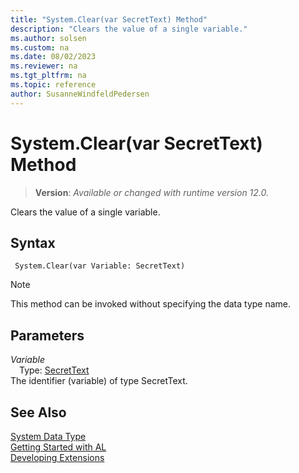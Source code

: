```yaml
---
title: "System.Clear(var SecretText) Method"
description: "Clears the value of a single variable."
ms.author: solsen
ms.custom: na
ms.date: 08/02/2023
ms.reviewer: na
ms.tgt_pltfrm: na
ms.topic: reference
author: SusanneWindfeldPedersen
---
```

[//]: # (START>DO_NOT_EDIT)
[//]: # (IMPORTANT:Do not edit any of the content between here and the END>DO_NOT_EDIT.)
[//]: # (Any modifications should be made in the .xml files in the ModernDev repo.)
# System.Clear(var SecretText) Method
> **Version**: _Available or changed with runtime version 12.0._

Clears the value of a single variable.


## Syntax
```AL
 System.Clear(var Variable: SecretText)
```
> [!NOTE]
> This method can be invoked without specifying the data type name.
## Parameters
*Variable*  
&emsp;Type: [SecretText](../secrettext/secrettext-data-type.md)  
The identifier (variable) of type SecretText.  



[//]: # (IMPORTANT: END>DO_NOT_EDIT)
## See Also
[System Data Type](system-data-type.md)  
[Getting Started with AL](../../devenv-get-started.md)  
[Developing Extensions](../../devenv-dev-overview.md)